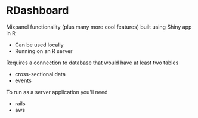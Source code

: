# RDashboard
Mixpanel functionality (plus many more cool features) built using Shiny app in R
* Can be used locally
* Running on an R server

Requires a connection to database that would have at least two tables
* cross-sectional data
* events

To run as a server application you'll need
* rails
* aws

